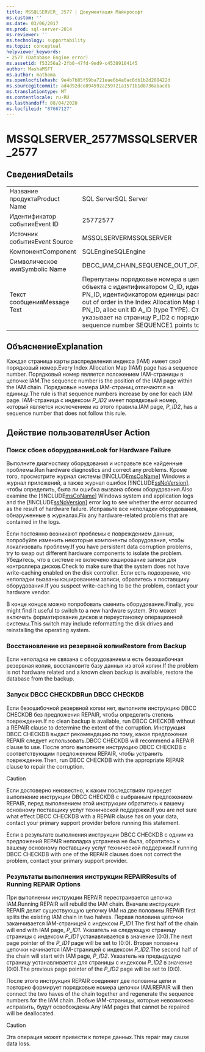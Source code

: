 ```yaml
---
title: MSSQLSERVER_ 2577 | Документация Майкрософт
ms.custom: ''
ms.date: 03/06/2017
ms.prod: sql-server-2014
ms.reviewer: ''
ms.technology: supportability
ms.topic: conceptual
helpviewer_keywords:
- 2577 (Database Engine error)
ms.assetid: f53256a2-2fb0-47fd-9ed9-c45389104145
author: MashaMSFT
ms.author: mathoma
ms.openlocfilehash: 9e4b7b85f59ba721eae6b4a0ac8db1b2d288422d
ms.sourcegitcommit: ad4d92dce894592a259721a1571b1d8736abacdb
ms.translationtype: MT
ms.contentlocale: ru-RU
ms.lasthandoff: 08/04/2020
ms.locfileid: "87667127"
---
```

# <a name="mssqlserver_2577"></a><span data-ttu-id="1e6b3-102">MSSQLSERVER_2577</span><span class="sxs-lookup"><span data-stu-id="1e6b3-102">MSSQLSERVER_2577</span></span>
    
## <a name="details"></a><span data-ttu-id="1e6b3-103">Сведения</span><span class="sxs-lookup"><span data-stu-id="1e6b3-103">Details</span></span>  
  
|||  
|-|-|  
|<span data-ttu-id="1e6b3-104">Название продукта</span><span class="sxs-lookup"><span data-stu-id="1e6b3-104">Product Name</span></span>|<span data-ttu-id="1e6b3-105">SQL Server</span><span class="sxs-lookup"><span data-stu-id="1e6b3-105">SQL Server</span></span>|  
|<span data-ttu-id="1e6b3-106">Идентификатор события</span><span class="sxs-lookup"><span data-stu-id="1e6b3-106">Event ID</span></span>|<span data-ttu-id="1e6b3-107">2577</span><span class="sxs-lookup"><span data-stu-id="1e6b3-107">2577</span></span>|  
|<span data-ttu-id="1e6b3-108">Источник события</span><span class="sxs-lookup"><span data-stu-id="1e6b3-108">Event Source</span></span>|<span data-ttu-id="1e6b3-109">MSSQLSERVER</span><span class="sxs-lookup"><span data-stu-id="1e6b3-109">MSSQLSERVER</span></span>|  
|<span data-ttu-id="1e6b3-110">Компонент</span><span class="sxs-lookup"><span data-stu-id="1e6b3-110">Component</span></span>|<span data-ttu-id="1e6b3-111">SQLEngine</span><span class="sxs-lookup"><span data-stu-id="1e6b3-111">SQLEngine</span></span>|  
|<span data-ttu-id="1e6b3-112">Символическое имя</span><span class="sxs-lookup"><span data-stu-id="1e6b3-112">Symbolic Name</span></span>|<span data-ttu-id="1e6b3-113">DBCC_IAM_CHAIN_SEQUENCE_OUT_OF_ORDER</span><span class="sxs-lookup"><span data-stu-id="1e6b3-113">DBCC_IAM_CHAIN_SEQUENCE_OUT_OF_ORDER</span></span>|  
|<span data-ttu-id="1e6b3-114">Текст сообщения</span><span class="sxs-lookup"><span data-stu-id="1e6b3-114">Message Text</span></span>|<span data-ttu-id="1e6b3-115">Перепутаны порядковые номера в цепочке карты распределения индекса (IAM) для объекта с идентификатором O_ID, идентификатором индекса I_ID, идентификатором секции PN_ID, идентификатором единицы распределения A_ID (тип TYPE).</span><span class="sxs-lookup"><span data-stu-id="1e6b3-115">Chain sequence numbers out of order in the Index Allocation Map (IAM) chain for object ID O_ID, index ID I_ID, partition ID PN_ID, alloc unit ID A_ID (type TYPE).</span></span> <span data-ttu-id="1e6b3-116">Страница P_ID1 с порядковым номером SEQUENCE1 указывает на страницу P_ID2 с порядковым номером SEQUENCE2.</span><span class="sxs-lookup"><span data-stu-id="1e6b3-116">Page P_ID1 with sequence number SEQUENCE1 points to page P_ID2 with sequence number SEQUENCE2.</span></span>|  
  
## <a name="explanation"></a><span data-ttu-id="1e6b3-117">Объяснение</span><span class="sxs-lookup"><span data-stu-id="1e6b3-117">Explanation</span></span>  
 <span data-ttu-id="1e6b3-118">Каждая страница карты распределения индекса (IAM) имеет свой порядковый номер.</span><span class="sxs-lookup"><span data-stu-id="1e6b3-118">Every Index Allocation Map (IAM) page has a sequence number.</span></span> <span data-ttu-id="1e6b3-119">Порядковый номер является положением IAM-страницы в цепочке IAM.</span><span class="sxs-lookup"><span data-stu-id="1e6b3-119">The sequence number is the position of the IAM page within the IAM chain.</span></span> <span data-ttu-id="1e6b3-120">Порядковые номера IAM-страниц отличаются на единицу.</span><span class="sxs-lookup"><span data-stu-id="1e6b3-120">The rule is that sequence numbers increase by one for each IAM page.</span></span> <span data-ttu-id="1e6b3-121">IAM-страница с индексом *P_ID2* имеет порядковый номер, который является исключением из этого правила.</span><span class="sxs-lookup"><span data-stu-id="1e6b3-121">IAM page, *P_ID2*, has a sequence number that does not follow this rule.</span></span>  
  
## <a name="user-action"></a><span data-ttu-id="1e6b3-122">Действие пользователя</span><span class="sxs-lookup"><span data-stu-id="1e6b3-122">User Action</span></span>  
  
### <a name="look-for-hardware-failure"></a><span data-ttu-id="1e6b3-123">Поиск сбоев оборудования</span><span class="sxs-lookup"><span data-stu-id="1e6b3-123">Look for Hardware Failure</span></span>  
 <span data-ttu-id="1e6b3-124">Выполните диагностику оборудования и исправьте все найденные проблемы.</span><span class="sxs-lookup"><span data-stu-id="1e6b3-124">Run hardware diagnostics and correct any problems.</span></span> <span data-ttu-id="1e6b3-125">Кроме того, просмотрите журнал системы [!INCLUDE[msCoName](../../includes/msconame-md.md)] Windows и журнал приложений, а также журнал ошибок [!INCLUDE[ssNoVersion](../../includes/ssnoversion-md.md)], чтобы определить, была ли ошибка вызвана сбоем оборудования.</span><span class="sxs-lookup"><span data-stu-id="1e6b3-125">Also examine the [!INCLUDE[msCoName](../../includes/msconame-md.md)] Windows system and application logs and the [!INCLUDE[ssNoVersion](../../includes/ssnoversion-md.md)] error log to see whether the error occurred as the result of hardware failure.</span></span> <span data-ttu-id="1e6b3-126">Исправьте все неполадки оборудования, обнаруженные в журналах.</span><span class="sxs-lookup"><span data-stu-id="1e6b3-126">Fix any hardware-related problems that are contained in the logs.</span></span>  
  
 <span data-ttu-id="1e6b3-127">Если постоянно возникают проблемы с повреждением данных, попробуйте изменить некоторые компоненты оборудования, чтобы локализовать проблему.</span><span class="sxs-lookup"><span data-stu-id="1e6b3-127">If you have persistent data corruption problems, try to swap out different hardware components to isolate the problem.</span></span> <span data-ttu-id="1e6b3-128">Убедитесь, что в системе не включено кэширование записи для контроллера дисков.</span><span class="sxs-lookup"><span data-stu-id="1e6b3-128">Check to make sure that the system does not have write-caching enabled on the disk controller.</span></span> <span data-ttu-id="1e6b3-129">Если есть подозрение, что неполадки вызваны кэшированием записи, обратитесь к поставщику оборудования.</span><span class="sxs-lookup"><span data-stu-id="1e6b3-129">If you suspect write-caching to be the problem, contact your hardware vendor.</span></span>  
  
 <span data-ttu-id="1e6b3-130">В конце концов можно попробовать сменить оборудование.</span><span class="sxs-lookup"><span data-stu-id="1e6b3-130">Finally, you might find it useful to switch to a new hardware system.</span></span> <span data-ttu-id="1e6b3-131">Это может включать форматирование дисков и переустановку операционной системы.</span><span class="sxs-lookup"><span data-stu-id="1e6b3-131">This switch may include reformatting the disk drives and reinstalling the operating system.</span></span>  
  
### <a name="restore-from-backup"></a><span data-ttu-id="1e6b3-132">Восстановление из резервной копии</span><span class="sxs-lookup"><span data-stu-id="1e6b3-132">Restore from Backup</span></span>  
 <span data-ttu-id="1e6b3-133">Если неполадка не связана с оборудованием и есть безошибочная резервная копия, восстановите базу данных из этой копии.</span><span class="sxs-lookup"><span data-stu-id="1e6b3-133">If the problem is not hardware related and a known clean backup is available, restore the database from the backup.</span></span>  
  
### <a name="run-dbcc-checkdb"></a><span data-ttu-id="1e6b3-134">Запуск DBCC CHECKDB</span><span class="sxs-lookup"><span data-stu-id="1e6b3-134">Run DBCC CHECKDB</span></span>  
 <span data-ttu-id="1e6b3-135">Если безошибочной резервной копии нет, выполните инструкцию DBCC CHECKDB без предложения REPAIR, чтобы определить степень повреждения.</span><span class="sxs-lookup"><span data-stu-id="1e6b3-135">If no clean backup is available, run DBCC CHECKDB without a REPAIR clause to determine the extent of the corruption.</span></span> <span data-ttu-id="1e6b3-136">Инструкция DBCC CHECKDB выдаст рекомендацию по тому, какое предложение REPAIR следует использовать.</span><span class="sxs-lookup"><span data-stu-id="1e6b3-136">DBCC CHECKDB will recommend a REPAIR clause to use.</span></span> <span data-ttu-id="1e6b3-137">После этого выполните инструкцию DBCC CHECKDB с соответствующим предложением REPAIR, чтобы устранить повреждение.</span><span class="sxs-lookup"><span data-stu-id="1e6b3-137">Then, run DBCC CHECKDB with the appropriate REPAIR clause to repair the corruption.</span></span>  
  
> [!CAUTION]  
>  <span data-ttu-id="1e6b3-138">Если достоверно неизвестно, к каким последствиям приведет выполнение инструкции DBCC CHECKDB с выбранным предложением REPAIR, перед выполнением этой инструкции обратитесь к вашему основному поставщику услуг технической поддержки.</span><span class="sxs-lookup"><span data-stu-id="1e6b3-138">If you are not sure what effect DBCC CHECKDB with a REPAIR clause has on your data, contact your primary support provider before running this statement.</span></span>  
  
 <span data-ttu-id="1e6b3-139">Если в результате выполнения инструкции DBCC CHECKDB с одним из предложений REPAIR неполадка устранена не была, обратитесь к вашему основному поставщику услуг технической поддержки.</span><span class="sxs-lookup"><span data-stu-id="1e6b3-139">If running DBCC CHECKDB with one of the REPAIR clauses does not correct the problem, contact your primary support provider.</span></span>  
  
### <a name="results-of-running-repair-options"></a><span data-ttu-id="1e6b3-140">Результаты выполнения инструкции REPAIR</span><span class="sxs-lookup"><span data-stu-id="1e6b3-140">Results of Running REPAIR Options</span></span>  
 <span data-ttu-id="1e6b3-141">При выполнении инструкции REPAIR перестраивается цепочка IAM.</span><span class="sxs-lookup"><span data-stu-id="1e6b3-141">Running REPAIR will rebuild the IAM chain.</span></span> <span data-ttu-id="1e6b3-142">Вначале инструкция REPAIR делит существующую цепочку IAM на две половины.</span><span class="sxs-lookup"><span data-stu-id="1e6b3-142">REPAIR first splits the existing IAM chain in two halves.</span></span> <span data-ttu-id="1e6b3-143">Первая половина цепочки заканчивается IAM-страницей с индексом *P_ID1*.</span><span class="sxs-lookup"><span data-stu-id="1e6b3-143">The first half of the chain will end with IAM page, *P_ID1*.</span></span> <span data-ttu-id="1e6b3-144">Указатель на следующую страницу страницы с индексом *P_ID1* устанавливается в значение (0:0).</span><span class="sxs-lookup"><span data-stu-id="1e6b3-144">The next page pointer of the *P_ID1* page will be set to (0:0).</span></span> <span data-ttu-id="1e6b3-145">Вторая половина цепочки начинается IAM-страницей с индексом *P_ID2*.</span><span class="sxs-lookup"><span data-stu-id="1e6b3-145">The second half of the chain will start with IAM page, *P_ID2*.</span></span> <span data-ttu-id="1e6b3-146">Указатель на предыдущую страницу устанавливается для страницы с индексом *P_ID2* в значение (0:0).</span><span class="sxs-lookup"><span data-stu-id="1e6b3-146">The previous page pointer of the *P_ID2* page will be set to (0:0).</span></span>  
  
 <span data-ttu-id="1e6b3-147">После этого инструкция REPAIR соединяет две половины цепи и повторно формирует порядковые номера цепочки IAM.</span><span class="sxs-lookup"><span data-stu-id="1e6b3-147">REPAIR will then connect the two haves of the chain together and regenerate the sequence numbers for the IAM chain.</span></span> <span data-ttu-id="1e6b3-148">Любые IAM-страницы, которые невозможно исправить, будут освобождены.</span><span class="sxs-lookup"><span data-stu-id="1e6b3-148">Any IAM pages that cannot be repaired will be deallocated.</span></span>  
  
> [!CAUTION]  
>  <span data-ttu-id="1e6b3-149">Эта операция может привести к потере данных.</span><span class="sxs-lookup"><span data-stu-id="1e6b3-149">This repair may cause data loss.</span></span>  
  
  
